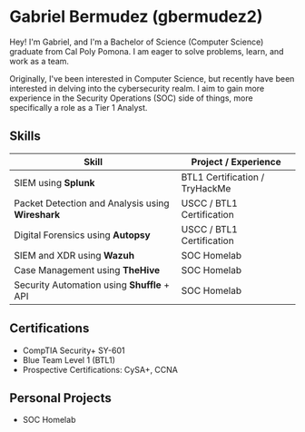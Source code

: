 # Gabriel Bermudez (gbermudez2)
Hey! I'm Gabriel, and I'm a Bachelor of Science (Computer Science) graduate from Cal Poly Pomona. I am eager to solve problems, learn, and work as a team.

Originally, I've been interested in Computer Science, but recently have been interested in delving into the cybersecurity realm. I aim to gain more experience in the Security Operations (SOC) side of things, more specifically a role as a Tier 1 Analyst.

## Skills
| Skill                                             | Project / Experience         |
|---------------------------------------------------|----------------------------|
| SIEM using **Splunk**                             | BTL1 Certification / TryHackMe |
| Packet Detection and Analysis using **Wireshark** | USCC / BTL1 Certification |
| Digital Forensics using **Autopsy**               | USCC / BTL1 Certification |
| SIEM and XDR using **Wazuh**                      | SOC Homelab |
| Case Management using **TheHive**                     | SOC Homelab |
| Security Automation using **Shuffle** + API          | SOC Homelab |

## Certifications
- CompTIA Security+ SY-601
- Blue Team Level 1 (BTL1)
- Prospective Certifications: CySA+, CCNA

## Personal Projects
- SOC Homelab

<!--
**gbermudez2/gbermudez2** is a ✨ _special_ ✨ repository because its `README.md` (this file) appears on your GitHub profile.

Here are some ideas to get you started:

- 🔭 I’m currently working on ...
- 🌱 I’m currently learning ...
- 👯 I’m looking to collaborate on ...
- 🤔 I’m looking for help with ...
- 💬 Ask me about ...
- 📫 How to reach me: ...
- 😄 Pronouns: ...
- ⚡ Fun fact: ...
-->
